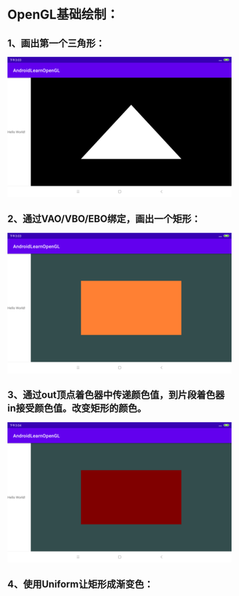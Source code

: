 # OpenGL基础绘制：


## 1、画出第一个三角形：
  ![OpenGL三角形](https://github.com/wangyongyao1989/AndroidLearnOpenGL/blob/master/pic/Screenshot_2024-07-29-15-03-03-958.png)  
## 2、通过VAO/VBO/EBO绑定，画出一个矩形：
  ![OpenGL矩形形](https://github.com/wangyongyao1989/AndroidLearnOpenGL/blob/master/pic/Screenshot_2024-07-29-15-03-37-981.png)
## 3、通过out顶点着色器中传递颜色值，到片段着色器in接受颜色值。改变矩形的颜色。
  ![OpenGL矩形形1](https://github.com/wangyongyao1989/AndroidLearnOpenGL/blob/master/pic/Screenshot_2024-07-29-15-04-24-636.png)
## 4、使用Uniform让矩形成渐变色：
